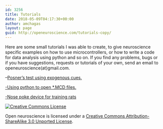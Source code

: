 ```yaml
---
id: 3256
title: Tutorials
date: 2018-05-09T04:17:30+00:00
author: amchagas
layout: page
guid: http://openeuroscience.com/tutorials-copy/
---
```

Here are some small tutorials I was able to create, to give neuroscience specific examples on how to use microcontrollers, or how to write a code for data analysis using python and so on. If you find any problems, bugs or if you have suggestions, requests or tutorials of your own, send an email to openeuroscience(at)gmail.com.

&#8211;[Posner&#8217;s test using exogenous cues.](http://openeuroscience.wordpress.com/tutorials/human-psychophysics-using-arduino/ "Human psychophysics using Arduino")

[-Using python to open *.MCD files.](http://openeuroscience.wordpress.com/tutorials/opening-mcd-files-with-python/ "Opening MCD files with python")

[-Nose poke device for training rats](http://openeuroscience.wordpress.com/tutorials/nose-poke-device-for-rats-using-arduino-and-3d-printed-parts/ "Nose poke device for rats using arduino and 3d printed parts")

<a href="http://creativecommons.org/licenses/by-sa/3.0/deed.en_US" rel="license"><img style="border-width:0;" src="https://i2.wp.com/i.creativecommons.org/l/by-sa/3.0/88x31.png?w=800" alt="Creative Commons License" data-recalc-dims="1" /></a>
  
Open neuroscience is licensed under a <a href="http://creativecommons.org/licenses/by-sa/3.0/deed.en_US" rel="license">Creative Commons Attribution-ShareAlike 3.0 Unported License</a>.